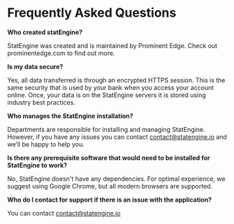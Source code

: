 # Frequently Asked Questions

**Who created statEngine?**

StatEngine was created and is maintained by Prominent Edge. Check out prominentedge.com to find out more.

**Is my data secure?**

Yes, all data transferred is through an encrypted HTTPS session. This is the same security that is used by your bank when you access your account online. Once, your data is on the StatEngine servers it is stored using industry best practices.

**Who manages the StatEngine installation?**

Departments are responsible for installing and managing StatEngine. However, if you have any issues you can contact [contact@statengine.io](mailto://contact@statengine.io) and we’ll be happy to help you.

**Is there any prerequisite software that would need to be installed for StatEngine to work?**

No, StatEngine doesn't have any dependencies. For optimal experience, we suggest using Google Chrome, but all modern browsers are supported.

**Who do I contact for support if there is an issue with the application?**

You can contact [contact@statengine.io](mailto://contact@statengine.io)
